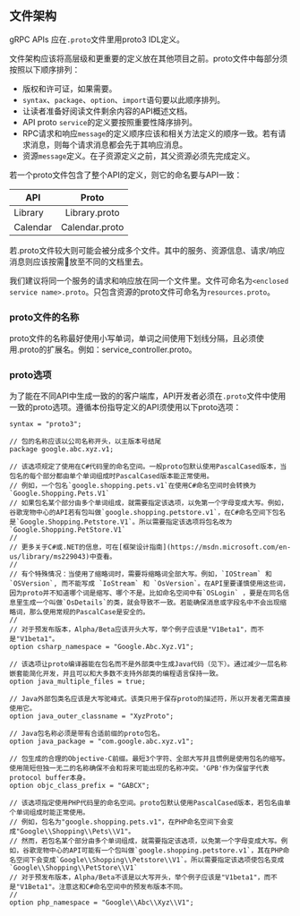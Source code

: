 ## 文件架构
  gRPC APIs 应在`.proto`文件里用proto3 IDL定义。

  文件架构应该将高层级和更重要的定义放在其他项目之前。proto文件中每部分须按照以下顺序排列：
  * 版权和许可证，如果需要。
  * `syntax`、`package`、`option`、`import`语句要以此顺序排列。
  * 让读者准备好阅读文件剩余内容的API概述文档。
  * API proto `service`的定义要按照重要性降序排列。
  * RPC请求和响应`message`的定义顺序应该和相关方法定义的顺序一致。若有请求消息，则每个请求消息都会先于其响应消息。
  * 资源`message`定义。在子资源定义之前，其父资源必须先完成定义。

  若一个proto文件包含了整个API的定义，则它的命名要与API一致：

|   API    |     Proto     |
|----------|:-------------:|
| Library  | Library.proto |
| Calendar | Calendar.proto|

  若.proto文件较大则可能会被分成多个文件。其中的服务、资源信息、请求/响应消息则应该按需放至不同的文档里去。

  我们建议将同一个服务的请求和响应放在同一个文件里。文件可命名为`<enclosed service name>.proto`。只包含资源的proto文件可命名为`resources.proto`。

### proto文件的名称
  proto文件的名称最好使用小写单词，单词之间使用下划线分隔，且必须使用.proto的扩展名。例如：service_controller.proto。

### proto选项
  为了能在不同API中生成一致的的客户端库，API开发者必须在`.proto`文件中使用一致的proto选项。遵循本份指导定义的API须使用以下proto选项：
  ```
  syntax = "proto3";

// 包的名称应该以公司名称开头，以主版本号结尾
package google.abc.xyz.v1;

// 该选项规定了使用在C#代码里的命名空间。一般proto包默认使用PascalCased版本，当包名的每个部分都由单个单词组成时PascalCased版本能正常使用。
// 例如，一个包名`google.shopping.pets.v1`在使用C#命名空间时会转换为`Google.Shopping.Pets.V1`
// 如果包名某个部分由多个单词组成，就需要指定该选项，以免第一个字母变成大写。例如，谷歌宠物中心的API若有包叫做`google.shopping.petstore.v1`，在C#命名空间下包名是`Google.Shopping.Petstore.V1`。所以需要指定该选项将包名改为`Google.Shopping.PetStore.V1`
//
// 更多关于C#或.NET的信息，可在[框架设计指南](https://msdn.microsoft.com/en-us/library/ms229043)中查看。
//
// 有个特殊情况：当使用了缩略词时，需要将缩略词全部大写。例如，`IOStream` 和 `OSVersion`, 而不能写成 `IoStream` 和 `OsVersion`。在API里要谨慎使用这些词，因为proto并不知道哪个词是缩写、哪个不是。比如命名空间中有`OSLogin` ，要是在同名信息里生成一个叫做`OsDetails`的类，就会导致不一致。若能确保消息或字段名中不会出现缩略词，那么使用常规的PascalCase是安全的。
// 
// 对于预发布版本，Alpha/Beta应该开头大写，举个例子应该是"V1Beta1"，而不是"V1beta1"。
option csharp_namespace = "Google.Abc.Xyz.V1";

// 该选项让proto编译器能在包名而不是外部类中生成Java代码（见下）。通过减少一层名称嵌套能简化开发，并且可以和大多数不支持外部类的编程语言保持一致。
option java_multiple_files = true;

// Java外部包类名应该是大写驼峰式。该类只用于保存proto的描述符，所以开发者无需直接使用它。
option java_outer_classname = "XyzProto";

// Java包名称必须是带有合适前缀的proto包名。
option java_package = "com.google.abc.xyz.v1";

// 包生成的合理的Objective-C前缀。最短3个字符、全部大写并且惯例是使用包名的缩写。使用简短但独一无二的名称确保不会和将来可能出现的名称冲突。'GPB'作为保留字代表protocol buffer本身。
option objc_class_prefix = "GABCX";

// 该选项指定使用PHP代码里的命名空间。proto包默认使用PascalCased版本，若包名由单个单词组成时能正常使用。
// 例如，包名为"google.shopping.pets.v1"，在PHP命名空间下会变成"Google\\Shopping\\Pets\\V1"。
// 然而，若包名某个部分由多个单词组成，就需要指定该选项，以免第一个字母变成大写。例如，谷歌宠物中心的API可能有一个包叫做`google.shopping.petstore.v1`，其在PHP命名空间下会变成`Google\\Shopping\\Petstore\\V1`。所以需要指定该选项使包名变成`Google\\Shopping\\PetStore\\V1`
// 对于预发布版本，Alpha/Beta不该是以大写开头，举个例子应该是"V1beta1"，而不是"V1Beta1"。注意这和C#命名空间中的预发布版本不同。
//
option php_namespace = "Google\\Abc\\Xyz\\V1";
  ```
